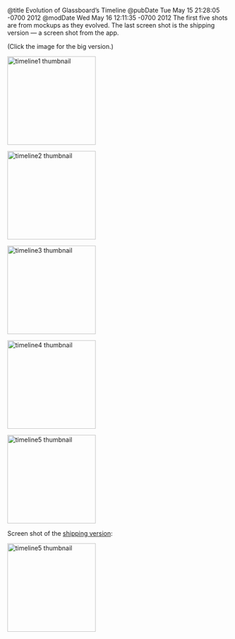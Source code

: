 @title Evolution of Glassboard’s Timeline
@pubDate Tue May 15 21:28:05 -0700 2012
@modDate Wed May 16 12:11:35 -0700 2012
The first five shots are from mockups as they evolved. The last screen shot is the shipping version — a screen shot from the app.

(Click the image for the big version.)

<a href="http://inessential.com/images/mobileTimeline1.png"><img src="http://inessential.com/images/mobileTimeline1-thumb.png" alt="timeline1 thumbnail" height="200" width="200" /></a>

<a href="http://inessential.com/images/mobileTimeline2.png"><img src="http://inessential.com/images/mobileTimeline2-thumb.png" alt="timeline2 thumbnail" height="200" width="200" /></a>

<a href="http://inessential.com/images/mobileTimeline3.png"><img src="http://inessential.com/images/mobileTimeline3-thumb.png" alt="timeline3 thumbnail" height="200" width="200" /></a>

<a href="http://inessential.com/images/mobileTimeline4.png"><img src="http://inessential.com/images/mobileTimeline4-thumb.png" alt="timeline4 thumbnail" height="200" width="200" /></a>

<a href="http://inessential.com/images/mobileTimeline5.png"><img src="http://inessential.com/images/mobileTimeline5-thumb.png" alt="timeline5 thumbnail" height="200" width="200" /></a>

Screen shot of the <a href="http://itunes.apple.com/us/app/glassboard/id453661198?ls=1&mt=8">shipping version</a>:

<a href="http://inessential.com/images/glassboard2-timeline.png"><img src="http://inessential.com/images/mobileTimeline-shipping-thumb.png" alt="timeline5 thumbnail" height="200" width="200" /></a>
